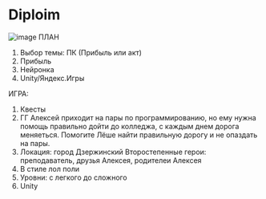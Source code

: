 # Diploim
![image](https://github.com/Avar1tia/Diplom/assets/97594483/a7bdd2f7-8119-4ef6-a0b8-f645d8ebe41b)
ПЛАН
1. Выбор темы: ПК (Прибыль или акт)
2. Прибыль
3. Нейронка
4. Unity/Яндекс.Игры

ИГРА:
1. Квесты
2. ГГ Алексей приходит на пары по программированию, но ему нужна помощь правильно дойти до колледжа, с каждым днем дорога меняеться. Помогите Лёше найти правильную дорогу и не опаздать на пары.
3. Локация: город Дзержинский Второстепенные герои: преподаватель, друзья Алексея, родителеи Алексея
4. В стиле лол поли
5. Уровни: с легкого до сложного
6. Unity
